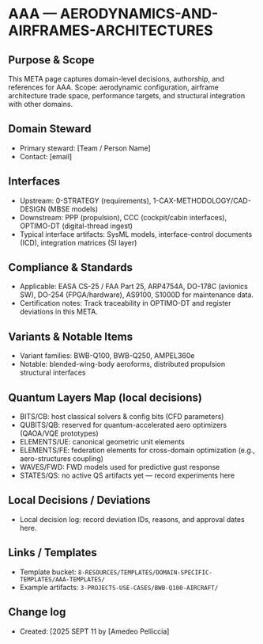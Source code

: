 # AAA — AERODYNAMICS-AND-AIRFRAMES-ARCHITECTURES

## Purpose & Scope
This META page captures domain-level decisions, authorship, and references for AAA. Scope: aerodynamic configuration, airframe architecture trade space, performance targets, and structural integration with other domains.

## Domain Steward
- Primary steward: [Team / Person Name]
- Contact: [email]

## Interfaces
- Upstream: 0-STRATEGY (requirements), 1-CAX-METHODOLOGY/CAD-DESIGN (MBSE models)
- Downstream: PPP (propulsion), CCC (cockpit/cabin interfaces), OPTIMO-DT (digital-thread ingest)
- Typical interface artifacts: SysML models, interface-control documents (ICD), integration matrices (SI layer)

## Compliance & Standards
- Applicable: EASA CS-25 / FAA Part 25, ARP4754A, DO-178C (avionics SW), DO-254 (FPGA/hardware), AS9100, S1000D for maintenance data.
- Certification notes: Track traceability in OPTIMO-DT and register deviations in this META.

## Variants & Notable Items
- Variant families: BWB-Q100, BWB-Q250, AMPEL360e
- Notable: blended-wing-body aeroforms, distributed propulsion structural interfaces

## Quantum Layers Map (local decisions)
- BITS/CB: host classical solvers & config bits (CFD parameters)
- QUBITS/QB: reserved for quantum-accelerated aero optimizers (QAOA/VQE prototypes)
- ELEMENTS/UE: canonical geometric unit elements
- ELEMENTS/FE: federation elements for cross-domain optimization (e.g., aero-structures coupling)
- WAVES/FWD: FWD models used for predictive gust response
- STATES/QS: no active QS artifacts yet — record experiments here

## Local Decisions / Deviations
- Local decision log: record deviation IDs, reasons, and approval dates here.

## Links / Templates
- Template bucket: `8-RESOURCES/TEMPLATES/DOMAIN-SPECIFIC-TEMPLATES/AAA-TEMPLATES/`
- Example artifacts: `3-PROJECTS-USE-CASES/BWB-Q100-AIRCRAFT/`

## Change log
- Created: [2025 SEPT 11 by [Amedeo Pelliccia]
